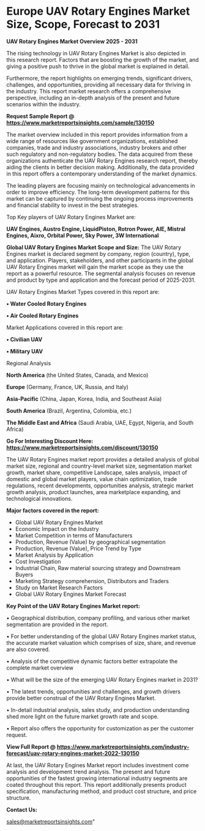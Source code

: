 # Europe UAV Rotary Engines Market Size, Scope, Forecast to 2031

<Strong> UAV Rotary Engines Market Overview 2025 - 2031</strong>

The rising technology in UAV Rotary Engines Market is also depicted in this research report. Factors that are boosting the growth of the market, and giving a positive push to thrive in the global market is explained in detail.

Furthermore, the report highlights on emerging trends, significant drivers, challenges, and opportunities, providing all necessary data for thriving in the industry. This report market research offers a comprehensive perspective, including an in-depth analysis of the present and future scenarios within the industry.

<strong>Request Sample Report @ <a href=https://www.marketreportsinsights.com/sample/130150>https://www.marketreportsinsights.com/sample/130150</a></strong>

The market overview included in this report provides information from a wide range of resources like government organizations, established companies, trade and industry associations, industry brokers and other such regulatory and non-regulatory bodies. The data acquired from these organizations authenticate the UAV Rotary Engines research report, thereby aiding the clients in better decision making. Additionally, the data provided in this report offers a contemporary understanding of the market dynamics.

The leading players are focusing mainly on technological advancements in order to improve efficiency. The long-term development patterns for this market can be captured by continuing the ongoing process improvements and financial stability to invest in the best strategies.

Top Key players of UAV Rotary Engines Market are:

<strong>UAV Engines, Austro Engine, LiquidPiston, Rotron Power, AIE, Mistral Engines, Aixro, Orbital Power, Sky Power, 3W International</strong>

<strong><b>Global UAV Rotary Engines Market Scope and Size:</b></strong>
The UAV Rotary Engines market is declared segment by company, region (country), type, and application. Players, stakeholders, and other participants in the global UAV Rotary Engines market will gain the market scope as they use the report as a powerful resource. The segmental analysis focuses on revenue and product by type and application and the forecast period of 2025-2031.

UAV Rotary Engines Market Types covered in this report are:

<strong>• Water Cooled Rotary Engines

• Air Cooled Rotary Engines</strong>

Market Applications covered in this report are:

<strong>• Civilian UAV

• Military UAV</strong> 

Regional Analysis

<strong>North America</strong> (the United States, Canada, and Mexico)

<strong>Europe</strong> (Germany, France, UK, Russia, and Italy)

<strong>Asia-Pacific</strong> (China, Japan, Korea, India, and Southeast Asia)

<strong>South America</strong> (Brazil, Argentina, Colombia, etc.)

<strong>The Middle East and Africa</strong> (Saudi Arabia, UAE, Egypt, Nigeria, and South Africa)

<strong>Go For Interesting Discount Here: <a href=https://www.marketreportsinsights.com/discount/130150>https://www.marketreportsinsights.com/discount/130150</a></strong>

The UAV Rotary Engines market report provides a detailed analysis of global market size, regional and country-level market size, segmentation market growth, market share, competitive Landscape, sales analysis, impact of domestic and global market players, value chain optimization, trade regulations, recent developments, opportunities analysis, strategic market growth analysis, product launches, area marketplace expanding, and technological innovations.

<strong><b>Major factors covered in the report:</b></strong>
<ul>
  <li>Global UAV Rotary Engines Market </li>
  <li>Economic Impact on the Industry</li>
  <li>Market Competition in terms of Manufacturers</li>
  <li>Production, Revenue (Value) by geographical segmentation</li>
  <li>Production, Revenue (Value), Price Trend by Type</li>
  <li>Market Analysis by Application</li>
  <li>Cost Investigation</li>
  <li>Industrial Chain, Raw material sourcing strategy and Downstream Buyers</li>
  <li>Marketing Strategy comprehension, Distributors and Traders</li>
  <li>Study on Market Research Factors</li>
  <li>Global UAV Rotary Engines Market Forecast</li>
</ul>

<strong><b>Key Point of the UAV Rotary Engines Market report:</b></strong>

• Geographical distribution, company profiling, and various other market segmentation are provided in the report.

• For better understanding of the global UAV Rotary Engines market status, the accurate market valuation which comprises of size, share, and revenue are also covered.

• Analysis of the competitive dynamic factors better extrapolate the complete market overview

• What will be the size of the emerging UAV Rotary Engines market in 2031?

• The latest trends, opportunities and challenges, and growth drivers provide better construal of the UAV Rotary Engines Market.

• In-detail industrial analysis, sales study, and production understanding shed more light on the future market growth rate and scope.

• Report also offers the opportunity for customization as per the customer request.

<strong><b>View Full Report @ <a href=https://www.marketreportsinsights.com/industry-forecast/uav-rotary-engines-market-2022-130150>https://www.marketreportsinsights.com/industry-forecast/uav-rotary-engines-market-2022-130150</a></b></strong>


At last, the UAV Rotary Engines Market report includes investment come analysis and development trend analysis. The present and future opportunities of the fastest growing international industry segments are coated throughout this report. This report additionally presents product specification, manufacturing method, and product cost structure, and price structure.

<strong>Contact Us:</strong>

sales@marketreportsinsights.com"
